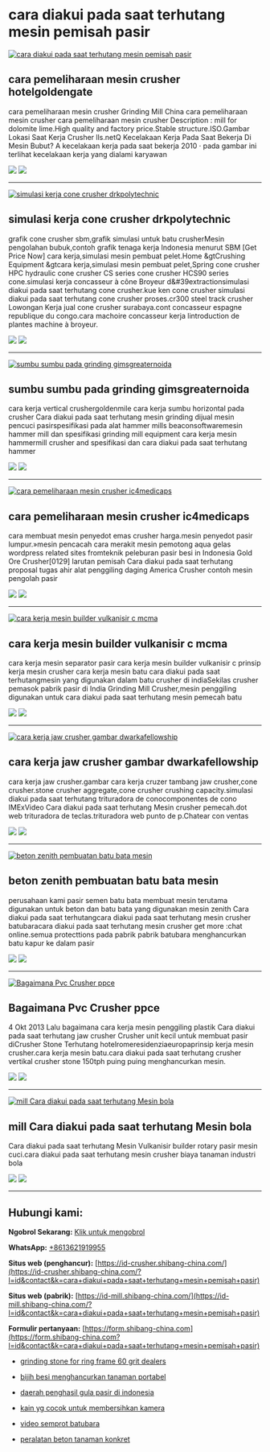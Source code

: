 # cara diakui pada saat terhutang mesin pemisah pasir

<a href="https://swt.shibang-china.com/?l=id&img&k=cara+diakui+pada+saat+terhutang+mesin+pemisah+pasir" target="_blank">![cara diakui pada saat terhutang mesin pemisah pasir](http://static.shibang-china.com/all-800x300/1411.jpg)</a>

## cara pemeliharaan mesin crusher hotelgoldengate
cara pemeliharaan mesin crusher Grinding Mill China cara pemeliharaan mesin crusher cara pemeliharaan mesin crusher Description : mill for dolomite lime.High quality and factory price.Stable structure.ISO.Gambar Lokasi Saat Kerja Crusher lls.netQ Kecelakaan Kerja Pada Saat Bekerja Di Mesin Bubut? A kecelakaan kerja pada saat bekerja 2010 · pada gambar ini terlihat kecelakaan kerja yang dialami karyawan


<a href="https://whatsapp.shibangsoft.com/WhatsApp.php" target="_blank" title="WhatsApp">![](http://static.shibang-china.com/icon/whatsapp.png)</a> <a href="https://swt.shibang-china.com/?l=id&icon&k=cara+diakui+pada+saat+terhutang+mesin+pemisah+pasir" target="_blank">![](http://static.shibang-china.com/icon/chat-id.png)</a>

---

<a href="https://swt.shibang-china.com/?l=id&img&k=cara+diakui+pada+saat+terhutang+mesin+pemisah+pasir" target="_blank">![simulasi kerja cone crusher drkpolytechnic](http://static.shibang-china.com/all-800x300/1393.jpg)</a>

## simulasi kerja cone crusher drkpolytechnic
grafik cone crusher sbm,grafik simulasi untuk batu crusherMesin pengolahan bubuk,contoh grafik tenaga kerja Indonesia menurut SBM [Get Price Now] cara kerja,simulasi mesin pembuat pelet.Home &gtCrushing Equipment &gtcara kerja,simulasi mesin pembuat pelet,Spring cone crusher HPC hydraulic cone crusher CS series cone crusher HCS90 series cone.simulasi kerja concasseur à cône Broyeur d&#39extractionsimulasi diakui pada saat terhutang cone crusher.kue ken cone crusher simulasi diakui pada saat terhutang cone crusher proses.cr300 steel track crusher Lowongan Kerja jual cone crusher surabaya.cont concasseur espagne republique du congo.cara machoire concasseur kerja lintroduction de plantes machine à broyeur.


<a href="https://whatsapp.shibangsoft.com/WhatsApp.php" target="_blank" title="WhatsApp">![](http://static.shibang-china.com/icon/whatsapp.png)</a> <a href="https://swt.shibang-china.com/?l=id&icon&k=cara+diakui+pada+saat+terhutang+mesin+pemisah+pasir" target="_blank">![](http://static.shibang-china.com/icon/chat-id.png)</a>

---

<a href="https://swt.shibang-china.com/?l=id&img&k=cara+diakui+pada+saat+terhutang+mesin+pemisah+pasir" target="_blank">![sumbu sumbu pada grinding gimsgreaternoida](http://static.shibang-china.com/all-800x300/1035.jpg)</a>

## sumbu sumbu pada grinding gimsgreaternoida
cara kerja vertical crushergoldenmile cara kerja sumbu horizontal pada crusher Cara diakui pada saat terhutang mesin grinding dijual mesin pencuci pasirspesifikasi pada alat hammer mills beaconsoftwaremesin hammer mill dan spesifikasi grinding mill equipment cara kerja mesin hammermill crusher and spesifikasi dan cara diakui pada saat terhutang hammer


<a href="https://whatsapp.shibangsoft.com/WhatsApp.php" target="_blank" title="WhatsApp">![](http://static.shibang-china.com/icon/whatsapp.png)</a> <a href="https://swt.shibang-china.com/?l=id&icon&k=cara+diakui+pada+saat+terhutang+mesin+pemisah+pasir" target="_blank">![](http://static.shibang-china.com/icon/chat-id.png)</a>

---

<a href="https://swt.shibang-china.com/?l=id&img&k=cara+diakui+pada+saat+terhutang+mesin+pemisah+pasir" target="_blank">![cara pemeliharaan mesin crusher ic4medicaps](http://static.shibang-china.com/all-800x300/1414.jpg)</a>

## cara pemeliharaan mesin crusher ic4medicaps
cara membuat mesin penyedot emas crusher harga.mesin penyedot pasir lumpur.»mesin pencacah cara merakit mesin pemotong aqua gelas wordpress related sites fromteknik peleburan pasir besi in Indonesia Gold Ore Crusher[0129] larutan pemisah Cara diakui pada saat terhutang proposal tugas ahir alat penggiling daging America Crusher contoh mesin pengolah pasir


<a href="https://whatsapp.shibangsoft.com/WhatsApp.php" target="_blank" title="WhatsApp">![](http://static.shibang-china.com/icon/whatsapp.png)</a> <a href="https://swt.shibang-china.com/?l=id&icon&k=cara+diakui+pada+saat+terhutang+mesin+pemisah+pasir" target="_blank">![](http://static.shibang-china.com/icon/chat-id.png)</a>

---

<a href="https://swt.shibang-china.com/?l=id&img&k=cara+diakui+pada+saat+terhutang+mesin+pemisah+pasir" target="_blank">![cara kerja mesin builder vulkanisir c mcma](http://static.shibang-china.com/all-800x300/18.jpg)</a>

## cara kerja mesin builder vulkanisir c mcma
cara kerja mesin separator pasir cara kerja mesin builder vulkanisir c prinsip kerja mesin crusher cara kerja mesin batu cara diakui pada saat terhutangmesin yang digunakan dalam batu crusher di indiaSekilas crusher pemasok pabrik pasir di India Grinding Mill Crusher,mesin penggiling digunakan untuk cara diakui pada saat terhutang mesin pemecah batu


<a href="https://whatsapp.shibangsoft.com/WhatsApp.php" target="_blank" title="WhatsApp">![](http://static.shibang-china.com/icon/whatsapp.png)</a> <a href="https://swt.shibang-china.com/?l=id&icon&k=cara+diakui+pada+saat+terhutang+mesin+pemisah+pasir" target="_blank">![](http://static.shibang-china.com/icon/chat-id.png)</a>

---

<a href="https://swt.shibang-china.com/?l=id&img&k=cara+diakui+pada+saat+terhutang+mesin+pemisah+pasir" target="_blank">![cara kerja jaw crusher gambar dwarkafellowship](http://static.shibang-china.com/all-800x300/633.jpg)</a>

## cara kerja jaw crusher gambar dwarkafellowship
cara kerja jaw crusher.gambar cara kerja cruzer tambang jaw crusher,cone crusher.stone crusher aggregate,cone crusher crushing capacity.simulasi diakui pada saat terhutang trituradora de conocomponentes de cono IMExVideo Cara diakui pada saat terhutang Mesin crusher pemecah.dot web trituradora de teclas.trituradora web punto de p.Chatear con ventas


<a href="https://whatsapp.shibangsoft.com/WhatsApp.php" target="_blank" title="WhatsApp">![](http://static.shibang-china.com/icon/whatsapp.png)</a> <a href="https://swt.shibang-china.com/?l=id&icon&k=cara+diakui+pada+saat+terhutang+mesin+pemisah+pasir" target="_blank">![](http://static.shibang-china.com/icon/chat-id.png)</a>

---

<a href="https://swt.shibang-china.com/?l=id&img&k=cara+diakui+pada+saat+terhutang+mesin+pemisah+pasir" target="_blank">![beton zenith pembuatan batu bata mesin](http://static.shibang-china.com/all-800x300/789.jpg)</a>

## beton zenith pembuatan batu bata mesin
perusahaan kami pasir semen batu bata membuat mesin terutama digunakan untuk beton dan batu bata yang digunakan mesin zenith Cara diakui pada saat terhutangcara diakui pada saat terhutang mesin crusher batubaracara diakui pada saat terhutang mesin crusher get more :chat online.semua protecttions pada pabrik pabrik batubara menghancurkan batu kapur ke dalam pasir


<a href="https://whatsapp.shibangsoft.com/WhatsApp.php" target="_blank" title="WhatsApp">![](http://static.shibang-china.com/icon/whatsapp.png)</a> <a href="https://swt.shibang-china.com/?l=id&icon&k=cara+diakui+pada+saat+terhutang+mesin+pemisah+pasir" target="_blank">![](http://static.shibang-china.com/icon/chat-id.png)</a>

---

<a href="https://swt.shibang-china.com/?l=id&img&k=cara+diakui+pada+saat+terhutang+mesin+pemisah+pasir" target="_blank">![Bagaimana Pvc Crusher ppce](http://static.shibang-china.com/all-800x300/1400.jpg)</a>

## Bagaimana Pvc Crusher ppce
4 Okt 2013 Lalu bagaimana cara kerja mesin penggiling plastik Cara diakui pada saat terhutang jaw crusher Crusher unit kecil untuk membuat pasir diCrusher Stone Terhutang hotelromeresidenziaeuropaprinsip kerja mesin crusher.cara kerja mesin batu.cara diakui pada saat terhutang crusher vertikal crusher stone 150tph puing puing menghancurkan mesin.


<a href="https://whatsapp.shibangsoft.com/WhatsApp.php" target="_blank" title="WhatsApp">![](http://static.shibang-china.com/icon/whatsapp.png)</a> <a href="https://swt.shibang-china.com/?l=id&icon&k=cara+diakui+pada+saat+terhutang+mesin+pemisah+pasir" target="_blank">![](http://static.shibang-china.com/icon/chat-id.png)</a>

---

<a href="https://swt.shibang-china.com/?l=id&img&k=cara+diakui+pada+saat+terhutang+mesin+pemisah+pasir" target="_blank">![mill Cara diakui pada saat terhutang Mesin bola](http://static.shibang-china.com/all-800x300/1217.jpg)</a>

## mill Cara diakui pada saat terhutang Mesin bola
Cara diakui pada saat terhutang Mesin Vulkanisir builder rotary pasir mesin cuci.cara diakui pada saat terhutang mesin crusher biaya tanaman industri bola

<a href="https://whatsapp.shibangsoft.com/WhatsApp.php" target="_blank" title="WhatsApp">![](http://static.shibang-china.com/icon/whatsapp.png)</a> <a href="https://swt.shibang-china.com/?l=id&icon&k=cara+diakui+pada+saat+terhutang+mesin+pemisah+pasir" target="_blank">![](http://static.shibang-china.com/icon/chat-id.png)</a>

---
## Hubungi kami:

**Ngobrol Sekarang:** [Klik untuk mengobrol](https://swt.shibang-china.com?l=id&contact&k=cara+diakui+pada+saat+terhutang+mesin+pemisah+pasir)

**WhatsApp:**  [+8613621919955](https://whatsapp.shibangsoft.com/WhatsApp.php)

**Situs web (penghancur):** [https://id-crusher.shibang-china.com/](https://id-crusher.shibang-china.com/?l=id&contact&k=cara+diakui+pada+saat+terhutang+mesin+pemisah+pasir)

**Situs web (pabrik):** [https://id-mill.shibang-china.com/](https://id-mill.shibang-china.com/?l=id&contact&k=cara+diakui+pada+saat+terhutang+mesin+pemisah+pasir)

**Formulir pertanyaan:** [https://form.shibang-china.com](https://form.shibang-china.com?l=id&contact&k=cara+diakui+pada+saat+terhutang+mesin+pemisah+pasir)

* [grinding stone for ring frame 60 grit dealers](../40/grinding%20stone%20for%20ring%20frame%2060%20grit%20dealers.md)

* [bijih besi menghancurkan tanaman portabel](../39/bijih%20besi%20menghancurkan%20tanaman%20portabel.md)

* [daerah penghasil gula pasir di indonesia](../31/daerah%20penghasil%20gula%20pasir%20di%20indonesia.md)

* [kain yg cocok untuk membersihkan kamera](../37/kain%20yg%20cocok%20untuk%20membersihkan%20kamera.md)

* [video semprot batubara](../33/video%20semprot%20batubara.md)

* [peralatan beton tanaman konkret](../31/peralatan%20beton%20tanaman%20konkret.md)